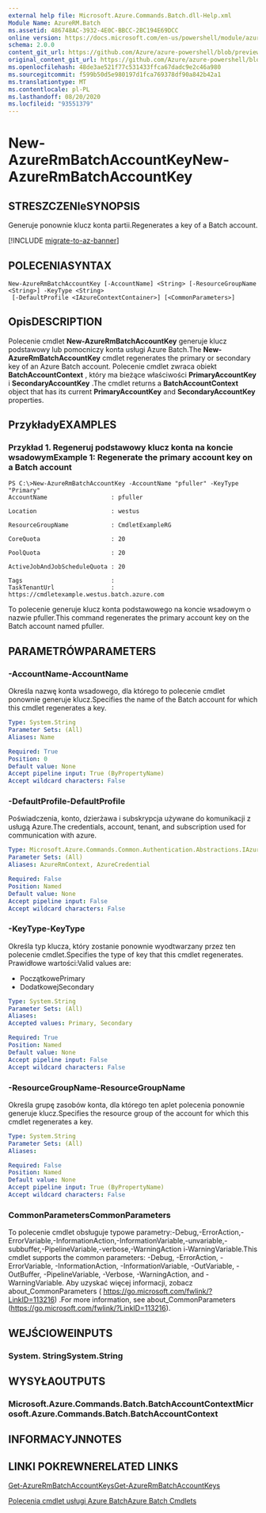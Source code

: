 ```yaml
---
external help file: Microsoft.Azure.Commands.Batch.dll-Help.xml
Module Name: AzureRM.Batch
ms.assetid: 486748AC-3932-4E0C-BBCC-2BC194E69DCC
online version: https://docs.microsoft.com/en-us/powershell/module/azurerm.batch/new-azurermbatchaccountkey
schema: 2.0.0
content_git_url: https://github.com/Azure/azure-powershell/blob/preview/src/ResourceManager/AzureBatch/Commands.Batch/help/New-AzureRmBatchAccountKey.md
original_content_git_url: https://github.com/Azure/azure-powershell/blob/preview/src/ResourceManager/AzureBatch/Commands.Batch/help/New-AzureRmBatchAccountKey.md
ms.openlocfilehash: 48de3ae521f77c531433ffca67dadc9e2c46a980
ms.sourcegitcommit: f599b50d5e980197d1fca769378df90a842b42a1
ms.translationtype: MT
ms.contentlocale: pl-PL
ms.lasthandoff: 08/20/2020
ms.locfileid: "93551379"
---
```

# <span data-ttu-id="a0da1-101">New-AzureRmBatchAccountKey</span><span class="sxs-lookup"><span data-stu-id="a0da1-101">New-AzureRmBatchAccountKey</span></span>

## <span data-ttu-id="a0da1-102">STRESZCZENIe</span><span class="sxs-lookup"><span data-stu-id="a0da1-102">SYNOPSIS</span></span>
<span data-ttu-id="a0da1-103">Generuje ponownie klucz konta partii.</span><span class="sxs-lookup"><span data-stu-id="a0da1-103">Regenerates a key of a Batch account.</span></span>

[!INCLUDE [migrate-to-az-banner](../../includes/migrate-to-az-banner.md)]

## <span data-ttu-id="a0da1-104">POLECENIA</span><span class="sxs-lookup"><span data-stu-id="a0da1-104">SYNTAX</span></span>

```
New-AzureRmBatchAccountKey [-AccountName] <String> [-ResourceGroupName <String>] -KeyType <String>
 [-DefaultProfile <IAzureContextContainer>] [<CommonParameters>]
```

## <span data-ttu-id="a0da1-105">Opis</span><span class="sxs-lookup"><span data-stu-id="a0da1-105">DESCRIPTION</span></span>
<span data-ttu-id="a0da1-106">Polecenie cmdlet **New-AzureRmBatchAccountKey** generuje klucz podstawowy lub pomocniczy konta usługi Azure Batch.</span><span class="sxs-lookup"><span data-stu-id="a0da1-106">The **New-AzureRmBatchAccountKey** cmdlet regenerates the primary or secondary key of an Azure Batch account.</span></span>
<span data-ttu-id="a0da1-107">Polecenie cmdlet zwraca obiekt **BatchAccountContext** , który ma bieżące właściwości **PrimaryAccountKey** i **SecondaryAccountKey** .</span><span class="sxs-lookup"><span data-stu-id="a0da1-107">The cmdlet returns a **BatchAccountContext** object that has its current **PrimaryAccountKey** and **SecondaryAccountKey** properties.</span></span>

## <span data-ttu-id="a0da1-108">Przykłady</span><span class="sxs-lookup"><span data-stu-id="a0da1-108">EXAMPLES</span></span>

### <span data-ttu-id="a0da1-109">Przykład 1. Regeneruj podstawowy klucz konta na koncie wsadowym</span><span class="sxs-lookup"><span data-stu-id="a0da1-109">Example 1: Regenerate the primary account key on a Batch account</span></span>
```
PS C:\>New-AzureRmBatchAccountKey -AccountName "pfuller" -KeyType "Primary"
AccountName                  : pfuller

Location                     : westus

ResourceGroupName            : CmdletExampleRG

CoreQuota                    : 20

PoolQuota                    : 20

ActiveJobAndJobScheduleQuota : 20

Tags                         : 
TaskTenantUrl                : https://cmdletexample.westus.batch.azure.com
```

<span data-ttu-id="a0da1-110">To polecenie generuje klucz konta podstawowego na koncie wsadowym o nazwie pfuller.</span><span class="sxs-lookup"><span data-stu-id="a0da1-110">This command regenerates the primary account key on the Batch account named pfuller.</span></span>

## <span data-ttu-id="a0da1-111">PARAMETRÓW</span><span class="sxs-lookup"><span data-stu-id="a0da1-111">PARAMETERS</span></span>

### <span data-ttu-id="a0da1-112">-AccountName</span><span class="sxs-lookup"><span data-stu-id="a0da1-112">-AccountName</span></span>
<span data-ttu-id="a0da1-113">Określa nazwę konta wsadowego, dla którego to polecenie cmdlet ponownie generuje klucz.</span><span class="sxs-lookup"><span data-stu-id="a0da1-113">Specifies the name of the Batch account for which this cmdlet regenerates a key.</span></span>

```yaml
Type: System.String
Parameter Sets: (All)
Aliases: Name

Required: True
Position: 0
Default value: None
Accept pipeline input: True (ByPropertyName)
Accept wildcard characters: False
```

### <span data-ttu-id="a0da1-114">-DefaultProfile</span><span class="sxs-lookup"><span data-stu-id="a0da1-114">-DefaultProfile</span></span>
<span data-ttu-id="a0da1-115">Poświadczenia, konto, dzierżawa i subskrypcja używane do komunikacji z usługą Azure.</span><span class="sxs-lookup"><span data-stu-id="a0da1-115">The credentials, account, tenant, and subscription used for communication with azure.</span></span>

```yaml
Type: Microsoft.Azure.Commands.Common.Authentication.Abstractions.IAzureContextContainer
Parameter Sets: (All)
Aliases: AzureRmContext, AzureCredential

Required: False
Position: Named
Default value: None
Accept pipeline input: False
Accept wildcard characters: False
```

### <span data-ttu-id="a0da1-116">-KeyType</span><span class="sxs-lookup"><span data-stu-id="a0da1-116">-KeyType</span></span>
<span data-ttu-id="a0da1-117">Określa typ klucza, który zostanie ponownie wyodtwarzany przez ten polecenie cmdlet.</span><span class="sxs-lookup"><span data-stu-id="a0da1-117">Specifies the type of key that this cmdlet regenerates.</span></span>
<span data-ttu-id="a0da1-118">Prawidłowe wartości:</span><span class="sxs-lookup"><span data-stu-id="a0da1-118">Valid values are:</span></span> 
- <span data-ttu-id="a0da1-119">Początkowe</span><span class="sxs-lookup"><span data-stu-id="a0da1-119">Primary</span></span>
- <span data-ttu-id="a0da1-120">Dodatkowej</span><span class="sxs-lookup"><span data-stu-id="a0da1-120">Secondary</span></span>

```yaml
Type: System.String
Parameter Sets: (All)
Aliases:
Accepted values: Primary, Secondary

Required: True
Position: Named
Default value: None
Accept pipeline input: False
Accept wildcard characters: False
```

### <span data-ttu-id="a0da1-121">-ResourceGroupName</span><span class="sxs-lookup"><span data-stu-id="a0da1-121">-ResourceGroupName</span></span>
<span data-ttu-id="a0da1-122">Określa grupę zasobów konta, dla którego ten aplet polecenia ponownie generuje klucz.</span><span class="sxs-lookup"><span data-stu-id="a0da1-122">Specifies the resource group of the account for which this cmdlet regenerates a key.</span></span>

```yaml
Type: System.String
Parameter Sets: (All)
Aliases:

Required: False
Position: Named
Default value: None
Accept pipeline input: True (ByPropertyName)
Accept wildcard characters: False
```

### <span data-ttu-id="a0da1-123">CommonParameters</span><span class="sxs-lookup"><span data-stu-id="a0da1-123">CommonParameters</span></span>
<span data-ttu-id="a0da1-124">To polecenie cmdlet obsługuje typowe parametry:-Debug,-ErrorAction,-ErrorVariable,-InformationAction,-InformationVariable,-unvariable,-subbuffer,-PipelineVariable,-verbose,-WarningAction i-WarningVariable.</span><span class="sxs-lookup"><span data-stu-id="a0da1-124">This cmdlet supports the common parameters: -Debug, -ErrorAction, -ErrorVariable, -InformationAction, -InformationVariable, -OutVariable, -OutBuffer, -PipelineVariable, -Verbose, -WarningAction, and -WarningVariable.</span></span> <span data-ttu-id="a0da1-125">Aby uzyskać więcej informacji, zobacz about_CommonParameters ( https://go.microsoft.com/fwlink/?LinkID=113216) .</span><span class="sxs-lookup"><span data-stu-id="a0da1-125">For more information, see about_CommonParameters (https://go.microsoft.com/fwlink/?LinkID=113216).</span></span>

## <span data-ttu-id="a0da1-126">WEJŚCIOWE</span><span class="sxs-lookup"><span data-stu-id="a0da1-126">INPUTS</span></span>

### <span data-ttu-id="a0da1-127">System. String</span><span class="sxs-lookup"><span data-stu-id="a0da1-127">System.String</span></span>

## <span data-ttu-id="a0da1-128">WYSYŁA</span><span class="sxs-lookup"><span data-stu-id="a0da1-128">OUTPUTS</span></span>

### <span data-ttu-id="a0da1-129">Microsoft.Azure.Commands.Batch.BatchAccountContext</span><span class="sxs-lookup"><span data-stu-id="a0da1-129">Microsoft.Azure.Commands.Batch.BatchAccountContext</span></span>

## <span data-ttu-id="a0da1-130">INFORMACYJN</span><span class="sxs-lookup"><span data-stu-id="a0da1-130">NOTES</span></span>

## <span data-ttu-id="a0da1-131">LINKI POKREWNE</span><span class="sxs-lookup"><span data-stu-id="a0da1-131">RELATED LINKS</span></span>

[<span data-ttu-id="a0da1-132">Get-AzureRmBatchAccountKeys</span><span class="sxs-lookup"><span data-stu-id="a0da1-132">Get-AzureRmBatchAccountKeys</span></span>](./Get-AzureRmBatchAccountKeys.md)

[<span data-ttu-id="a0da1-133">Polecenia cmdlet usługi Azure Batch</span><span class="sxs-lookup"><span data-stu-id="a0da1-133">Azure Batch Cmdlets</span></span>](./AzureRM.Batch.md)


